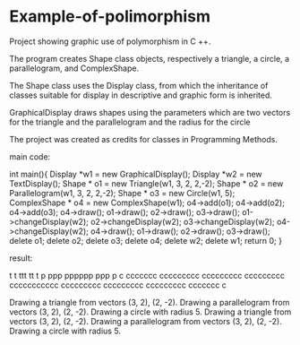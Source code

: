 # Example-of-polimorphism
Project showing graphic use of polymorphism in C ++.

The program creates Shape class objects, respectively a triangle, a circle, a parallelogram, and ComplexShape.

The Shape class uses the Display class, from which the inheritance of classes suitable 
for display in descriptive and graphic form is inherited.

GraphicalDisplay draws shapes using the parameters which are two vectors for the triangle and the parallelogram 
and the radius for the circle

The project was created as credits for classes in Programming Methods.

main code: 

int main(){
	Display *w1 = new GraphicalDisplay();
	Display *w2 = new TextDisplay();
	Shape * o1 = new Triangle(w1, 3, 2, 2,-2);
	Shape * o2 = new Parallelogram(w1, 3, 2, 2,-2);
	Shape * o3 = new Circle(w1, 5);
	ComplexShape * o4 = new ComplexShape(w1);
	o4->add(o1);
	o4->add(o2);
	o4->add(o3);
	o4->draw();
	o1->draw();
	o2->draw();
	o3->draw();
	o1->changeDisplay(w2);
	o2->changeDisplay(w2);
	o3->changeDisplay(w2);
	o4->changeDisplay(w2);
	o4->draw();
	o1->draw();
	o2->draw();
	o3->draw();
	delete o1;
	delete o2;
	delete o3;
	delete o4;
	delete w2;
	delete w1;
	return 0;
}


result:

   t
  t
ttt
 tt
  t
  p
 ppp
pppppp
 ppp
  p
     c
  ccccccc
 ccccccccc
 ccccccccc
 ccccccccc
ccccccccccc
 ccccccccc
 ccccccccc
 ccccccccc
  ccccccc
     c

Drawing a triangle from vectors (3, 2), (2, -2).
Drawing a parallelogram from vectors (3, 2), (2, -2).
Drawing a circle with radius 5.
Drawing a triangle from vectors (3, 2), (2, -2).
Drawing a parallelogram from vectors (3, 2), (2, -2).
Drawing a circle with radius 5.

